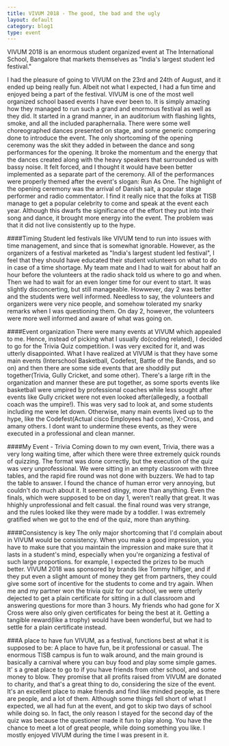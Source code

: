 ```yaml
---
title: VIVUM 2018 - The good, the bad and the ugly
layout: default
category: blog1
type: event
---
```






VIVUM 2018 is an enormous student organized event at The International School, Bangalore that markets themselves as "India's largest student led festival."

I had the pleasure of going to VIVUM on the 23rd and 24th of August, and it ended up being really fun. Albeit not what I expected, I had a fun time and enjoyed being a part of the festival.
VIVUM is one of the most well organized school based events I have ever been to. It is simply amazing how they managed to run such a grand and enormous festival as well as they did. It started in a grand manner, in an auditorium with flashing lights, smoke, and all the included paraphernalia. There were some well choreographed dances presented on stage, and some generic compering done to introduce the event. The only shortcoming of the opening ceremony was the skit they added in between the dance and song performances for the opening. It broke the momentum and the energy that the dances created along with the heavy speakers that surrounded us with bassy noise. It felt forced, and I thought it would have been better implemented as a separate part of the ceremony. All of the performances were properly themed after the event's slogan: Run As One.
The highlight of the opening ceremony was the arrival of Danish sait, a popular stage performer and radio commentator. I find it really nice that the folks at TISB manage to get a popular celebrity to come and speak at the event each year. Although this dwarfs the significance of the effort they put into their song and dance, it brought more energy into the event. The problem was that it did not live consistently up to the hype.

####Timing
Student led festivals like VIVUM tend to run into issues with time management, and since that is somewhat ignorable. However, as the organizers of a festival marketed as "India's largest student led festival", I feel that they should have educated their student volunteers on what to do in case of a time shortage. My team mate and I had to wait for about half an hour before the volunteers at the radio shack told us where to go and when. Then we had to wait for an even longer time for our event to start. It was slightly disconcerting, but still manageable. Howwever, day 2 was better and the students were well informed. Needless to say, the volunteers and organizers were very nice people, and somehow tolerated my snarky remarks when I was questioning them.
On day 2, however, the volunteers were more well informed and aware of what was going on.

####Event organization
There were many events at VIVUM which appealed to me. Hence, instead of picking what I usually do(coding related), I decided to go for the Trivia Quiz competition. I was very excited for it, and was utterly disappointed. What I have realized at VIVUM is that they have some main events (Interschool Basketball, Codefest, Battle of the Bands, and so on) and then there are some side events that are shoddily put together(Trivia, Gully Cricket, and some other). There's a large rift in the organization and manner these are put together, as some sports events like basketball were umpired by professional coaches while less sought after events like Gully cricket were not even looked after(allegedly, a football coach was the umpire!). This was very sad to look at, and some students including me were let down.
Otherwise, many main events lived up to the hype, like the Codefest(Actual cisco Employees had come), X-Cross, and amany others. I dont want to undermine these events, as they were executed in a professional and clean manner.

####My Event - Trivia
Coming down to my own event, Trivia, there was a very long waiting time, after which there were three extremely quick rounds of quizzing. The format was done correctly, but the execution of the quiz was very unprofessional. We were sitting in an empty classroom with three tables, and the rapid fire round was not done with buzzers. We had to tap the table to answer. I found the chance of human error very annoying, but couldn't do much about it. It seemed stingy, more than anything. Even the finals, which were supposed to be on day 1, weren't really that great. It was hhighly unprofessional and felt casual. the final round was very strange, and the rules looked like they were made by a toddler. I was extremely gratified when we got to the end of the quiz, more than anything.

####Consistency is key
The only major shortcoming that I'd complain about in VIVUM would be consistency. When you make a good impression, you have to make sure that you maintain the impression and make sure that it lasts in a student's mind, especially when you're organizing a festival of such large proportions. for example, I expected the prizes to be much better. VIVUM 2018 was sponsored by brands like Tommy hilfiger, and if they put even a slight amount of money they get from partners, they could give some sort of incentive for the students to come and try again. When me and my partner won the trivia quiz for our school, we were utterly dejected to get a plain certificate for sitting in a dull classroom and answering questions for more than 3 hours. My friends who had gone for X Cross were also only given certificates for being the best at it. Getting a tangible reward(like a trophy) would have been wonderful, but we had to settle for a plain certificate instead.

###A place to have fun
VIVUM, as a festival, functions best at what it is supposed to be: A place to have fun, be it professional or casual. The enormous TISB campus is fun to walk around, and the main ground is basically a carnival where you can buy food and play some simple games. It' s a great place to go to if you have friends from other school, and some money to blow. They promise that all profits raised from VIVUM are donated to charity, and that's a great thing to do, considering the size of the event. It's an excellent place to make friends and find like minded people, as there are people, and a lot of them. Although some things fell short of what I expected, we all had fun at the event, and got to skip two days of school while doing so. In fact, the only reason I stayed for the second day of the quiz was because the questioner made it fun to play along. You have the chance to meet a lot of great people, while doing something you like. I mostly enjoyed VIVUM during the time I was present in it.
